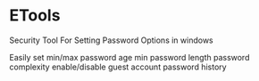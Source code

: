 # ETools
Security Tool For Setting Password Options in windows

Easily set 
  min/max password age
  min password length
  password complexity
  enable/disable guest account
  password history
